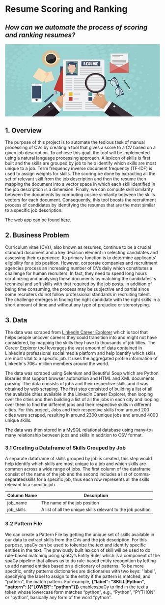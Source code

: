 # Resume Scoring and Ranking

## *How can we automate the process of scoring and ranking resumes?*

![banner](./image/1554726063109.jpg)

## 1. Overview

The purpose of this project is to automate the tedious task of manual processing  of CVs by creating a tool that gives a score to a CV based on a given job description. To achieve this goal, the tool will be implemented using a natural language processing approach. A lexicon of skills is first built and the skills are grouped by job to help identify which skills are most unique to a job. Term frequency inverse document frequency (TF-IDF) is used to assign weights for skills. The scoring be done by extracting all the set of relevant skill from the job description and then the resume then mapping the document into a vector space in which each skill identified in the job description is a dimension. Finally, we can compute skill similarity between the documents by computing cosine similarity between the skills vectors for each document. Consequently, this tool boosts the recruitment process of candidates by identifying the resumes that are the most similar to a specific job description.

The web app can be found [here](https://antoinerahal-resume-scorer-main-rzzew6.streamlitapp.com).

## 2. Business Problem

Curriculum vitae (CVs), also known as resumes, continue to be a crucial standard document and a key decision element in selecting candidates and assessing their experience. Its primary function is to determine applicants' eligibility for a job position. However, corporate companies and recruitment agencies process an increasing number of CVs daily which constitutes a challenge for human recruiters. In fact, they need to spend long hours scrutinizing and analysing these documents by matching the candidates’ s technical and soft skills with that required by the job posts. In addition of being time consuming, the process may be subjective and partial since some recruiters do not follow professional standards in recruiting talent. The challenge emerges in finding the right candidate with the right skills in a short amount of time and without any type of prejudice or stereotyping.

## 3. Data

The data was scraped from [LinkedIn Career Explorer](https://linkedin.github.io/career-explorer/) which is tool that helps people uncover careers they could transition into and might not have considered, by mapping the skills they have to thousands of job titles. The Career Explorer tool leverages the vast amount of data contained in LinkedIn’s professional social media platform and help identify which skills are most vital to a specific job. It uses the aggregated profile information of LinkedIn's 706+ million members around the world.

The data was scraped using Selenium and Beautiful Soup which are Python libraries that support browser automation and HTML and XML documents parsing. The data consists of jobs and their respective skills and it was obtained by web scraping. The first step consisted of building a list of all the available cities available in the LinkedIn Career Explorer, then looping over the cities and then building a list of all the jobs in each city and looping over them to find the different jobs and their respective skills in different cities. For this project, Jobs and their respective skills from around 200 cities were scraped, resulting in around 2300 unique jobs and around 4000 unique skills.

The data was then stored in a MySQL relational database using many-to-many relationship between jobs and skills in addition to CSV format.

### 3.1 Creating a Dataframe of Skills Grouped by Job

A separate dataframe of skills grouped by job is created, this step would help identify which skills are most unique to a job and which skills are common across a wide range of jobs. The first column of the dataframe consist of the name of the job and the second includes a list of comma-separatedskills for a specific job, thus each row represents all the skills relevant to a specific job.

| Column Name | Description |
|-|-|
| job_name | The name of the job position |
| job_skills | A list of all the unique skills relevant to the job position |

### 3.2 Pattern File
We can create a Pattern File by getting the unique set of skills available in our data to extract skills from the CVs and the job description. For this purpose, spaCy can be used to tokenize the text and identify specific entities in the text. The previously built lexicon of skill will be used to do rule-based matching using spaCy’s Entity Ruler which is a component of the spaCy pipeline that allows us to do rule-based entity recognition by letting us add named entities based on a dictionary of patterns. To be more specific, entity patterns dictionaries are dictionaries with two keys: "label", specifying the label to assign to the entity if the pattern is matched, and "pattern", the match pattern. For example, **{"label": "SKILL|Python", "pattern": [{"LOWER": "python"}]}** enablesspaCy to find in the text a token whose lowercase form matches “python”, e.g., “Python”, “PYTHON” or “python”, basically any form of the word “python”.
